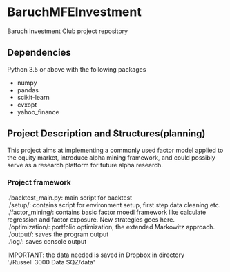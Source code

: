 # BaruchMFEInvestment
Baruch Investment Club project repository

## Dependencies
Python 3.5 or above with the following packages
- numpy
- pandas
- scikit-learn
- cvxopt
- yahoo_finance

## Project Description and Structures(planning)
This project aims at implementing a commonly used factor model applied to the equity market, introduce alpha mining framework, and could possibly serve as a research platform for future alpha research.

### Project framework
./backtest_main.py: main script for backtest  
./setup/: contains script for environment setup, first step data cleaning etc.  
./factor_mining/: contains basic factor moedl framework like calculate  regression and factor exposure. New strategies goes here.  
./optimization/: portfolio optimization, the extended Markowitz approach.  
./output/: saves the program output  
./log/: saves console output  

IMPORTANT: the data needed is saved in Dropbox in directory  
'./Russell 3000 Data SQZ/data'

